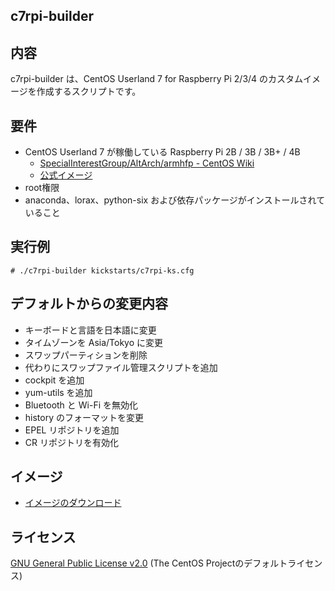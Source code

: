 ## c7rpi-builder

## 内容
c7rpi-builder は、CentOS Userland 7 for Raspberry Pi 2/3/4 のカスタムイメージを作成するスクリプトです。

## 要件
- CentOS Userland 7 が稼働している Raspberry Pi 2B / 3B / 3B+ / 4B
    - [SpecialInterestGroup/AltArch/armhfp - CentOS Wiki](https://wiki.centos.org/SpecialInterestGroup/AltArch/armhfp)
    - [公式イメージ](http://isoredirect.centos.org/altarch/7/isos/armhfp)
- root権限
- anaconda、lorax、python-six および依存パッケージがインストールされていること

## 実行例
```
# ./c7rpi-builder kickstarts/c7rpi-ks.cfg
```

## デフォルトからの変更内容
- キーボードと言語を日本語に変更
- タイムゾーンを Asia/Tokyo に変更
- スワップパーティションを削除
- 代わりにスワップファイル管理スクリプトを追加
- cockpit を追加
- yum-utils を追加
- Bluetooth と Wi-Fi を無効化
- history のフォーマットを変更
- EPEL リポジトリを追加
- CR リポジトリを有効化

## イメージ
- [イメージのダウンロード](https://github.com/lunatilia/c7rpi-builder/releases/tag/1.0.2-20191225)

## ライセンス
[GNU General Public License v2.0](https://github.com/lunatilia/c7rpi-builder/blob/master/LICENSE) (The CentOS Projectのデフォルトライセンス)

